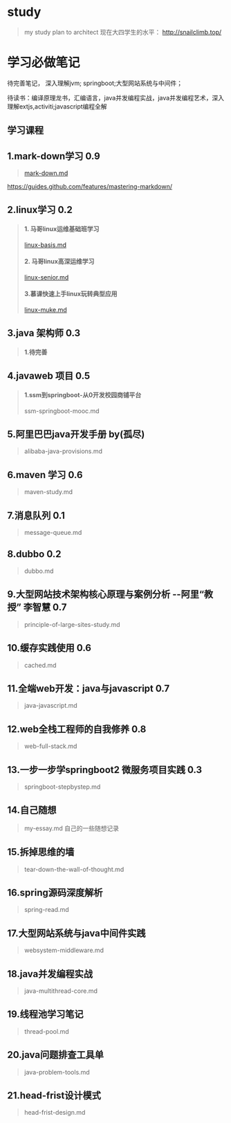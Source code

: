 # study
> my study plan to architect
> 现在大四学生的水平： http://snailclimb.top/
# 学习必做笔记
待完善笔记， 深入理解jvm; springboot;大型网站系统与中间件； 

待读书：编译原理龙书，汇编语言，java并发编程实战，java并发编程艺术，深入理解extjs,activiti;javascript编程全解

## 学习课程

## 1.mark-down学习 0.9
> [mark-down.md](https://github.com/Sunyongguo2016/study/blob/master/mark-down.md "mark-down")

https://guides.github.com/features/mastering-markdown/

## 2.linux学习  0.2
> #### 1. 马哥linux运维基础班学习
> [linux-basis.md](https://github.com/Sunyongguo2016/study/blob/master/linux-basis.md)
> #### 2. 马哥linux高深运维学习
> [linux-senior.md](https://github.com/Sunyongguo2016/study/blob/master/linux-senior.md) 
> #### 3.慕课快速上手linux玩转典型应用
> [linux-muke.md](https://github.com/Sunyongguo2016/study/blob/master/linux-muke.md) 

## 3.java 架构师 0.3
> #### 1.待完善

## 4.javaweb 项目  0.5
> #### 1.ssm到springboot-从0开发校园商铺平台
> ssm-springboot-mooc.md

## 5.阿里巴巴java开发手册 by(孤尽)
> alibaba-java-provisions.md

## 6.maven 学习  0.6
> maven-study.md

## 7.消息队列 0.1
> message-queue.md

## 8.dubbo 0.2
> dubbo.md

## 9.大型网站技术架构核心原理与案例分析  --阿里“教授” 李智慧 0.7
> principle-of-large-sites-study.md

## 10.缓存实践使用 0.6
> cached.md

## 11.全端web开发：java与javascript 0.7
> java-javascript.md

## 12.web全栈工程师的自我修养 0.8
> web-full-stack.md

## 13.一步一步学springboot2 微服务项目实践 0.3
> springboot-stepbystep.md

## 14.自己随想
> my-essay.md 自己的一些随想记录

## 15.拆掉思维的墙
> tear-down-the-wall-of-thought.md

## 16.spring源码深度解析
> spring-read.md

## 17.大型网站系统与java中间件实践
> websystem-middleware.md

## 18.java并发编程实战 
> java-multithread-core.md

## 19.线程池学习笔记 
> thread-pool.md

## 20.java问题排查工具单
> java-problem-tools.md

## 21.head-frist设计模式
> head-frist-design.md
